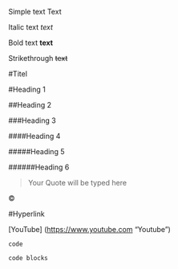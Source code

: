 Simple text  Text

Italic text _text_

Bold text  **text**

Strikethrough ~~text~~




#Titel

#Heading 1

##Heading 2

###Heading 3

####Heading 4

#####Heading 5

######Heading 6


> Your Quote will be typed here

&copy;

#Hyperlink

[YouTube] (https://www.youtube.com “Youtube”)


`code`

```code blocks```
